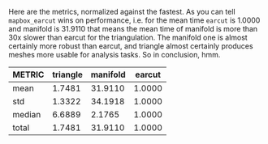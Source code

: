 Here are the metrics, normalized against the fastest. As you can tell `mapbox_earcut` wins on performance, i.e. for the mean time `earcut` is 1.0000 and manifold is 31.9110 that means the mean time of manifold is more than 30x slower than earcut for the triangulation. The manifold one is almost certainly more robust than earcut, and triangle almost certainly produces meshes more usable for analysis tasks. So in conclusion, hmm.

| METRIC | triangle | manifold | earcut |
| -- | -- | -- | -- |
| mean | 1.7481 |  31.9110 |  1.0000 |
| std | 1.3322 |  34.1918 |  1.0000 |
| median | 6.6889 |  2.1765 |  1.0000 |
| total | 1.7481 |  31.9110 |  1.0000 |
